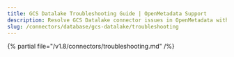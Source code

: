 ```yaml
---
title: GCS Datalake Troubleshooting Guide | OpenMetadata Support
description: Resolve GCS Datalake connector issues in OpenMetadata with our comprehensive troubleshooting guide. Fix connection errors, authentication problems & more.
slug: /connectors/database/gcs-datalake/troubleshooting
---
```


{% partial file="/v1.8/connectors/troubleshooting.md" /%}
